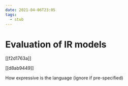 ```yaml
---
date: 2021-04-06T23:05
tags: 
  - stub
---
```


# Evaluation of IR models

[[f2d1763a]]

[[d8ab9449]]

How expressive is the language (ignore if pre-specified)
